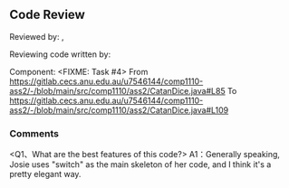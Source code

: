 ## Code Review

Reviewed by: <Ta-Wei Chen>, <u7546144>

Reviewing code written by: <Ziling Ruan> <u7505884>

Component:  <FIXME: Task #4>
From
https://gitlab.cecs.anu.edu.au/u7546144/comp1110-ass2/-/blob/main/src/comp1110/ass2/CatanDice.java#L85
To
https://gitlab.cecs.anu.edu.au/u7546144/comp1110-ass2/-/blob/main/src/comp1110/ass2/CatanDice.java#L109

### Comments 

<Q1、What are the best features of this code?>
A1：Generally speaking, Josie uses "switch" as the main skeleton of her code, and I think it's a pretty elegant way.


